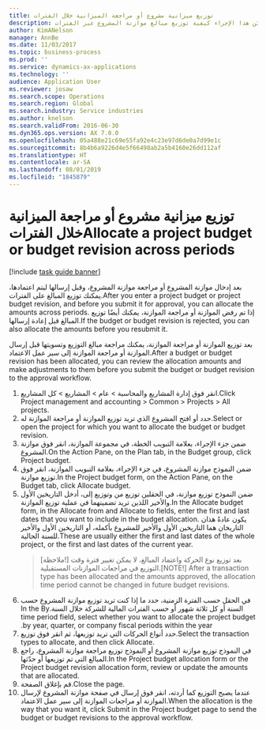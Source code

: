 ```yaml
---
title: توزيع ميزانية مشروع أو مراجعة الميزانية خلال الفترات
description: يُبيّن هذا الإجراء كيفية توزيع مبالغ موازنة المشروع عبر الفترات.
author: KimANelson
manager: AnnBe
ms.date: 11/03/2017
ms.topic: business-process
ms.prod: ''
ms.service: dynamics-ax-applications
ms.technology: ''
audience: Application User
ms.reviewer: josaw
ms.search.scope: Operations
ms.search.region: Global
ms.search.industry: Service industries
ms.author: knelson
ms.search.validFrom: 2016-06-30
ms.dyn365.ops.version: AX 7.0.0
ms.openlocfilehash: 05a488e21c69e55fa92e4c23e97d6de0a7d99e1c
ms.sourcegitcommit: 8b4b6a9226d4e5f66498ab2a5b4160e26dd112af
ms.translationtype: HT
ms.contentlocale: ar-SA
ms.lasthandoff: 08/01/2019
ms.locfileid: "1845879"
---
```

# <a name="allocate-a-project-budget-or-budget-revision-across-periods"></a><span data-ttu-id="955be-103">توزيع ميزانية مشروع أو مراجعة الميزانية خلال الفترات</span><span class="sxs-lookup"><span data-stu-id="955be-103">Allocate a project budget or budget revision across periods</span></span>

[!include [task guide banner](../../includes/task-guide-banner.md)]

<span data-ttu-id="955be-104"> بعد إدخال موازنة المشروع أو مراجعة موازنة المشروع، وقبل إرسالها ليتم اعتمادها، يمكنك توزيع المبالغ على الفترات.</span><span class="sxs-lookup"><span data-stu-id="955be-104">After you enter a project budget or project budget revision, and before you submit it for approval, you can allocate the amounts across periods.</span></span> <span data-ttu-id="955be-105">إذا تم رفض الموازنة أو مراجعة الموازنة، يمكنك أيضًا توزيع المبالغ قبل إعادة إرسالها.</span><span class="sxs-lookup"><span data-stu-id="955be-105">If the budget or budget revision is rejected, you can also allocate the amounts before you resubmit it.</span></span> 

<span data-ttu-id="955be-106">بعد توزيع الموازنة أو مراجعة الموازنة، يمكنك مراجعة مبالغ التوزيع وتسويتها قبل إرسال الموازنة أو مراجعة الموازنة إلى سير عمل الاعتماد.</span><span class="sxs-lookup"><span data-stu-id="955be-106">After a budget or budget revision has been allocated, you can review the allocation amounts and make adjustments to them before you submit the budget or budget revision to the approval workflow.</span></span> 

1. <span data-ttu-id="955be-107">انقر فوق إدارة المشاريع‬ والمحاسبة > عام > المشاريع > كل المشاريع.</span><span class="sxs-lookup"><span data-stu-id="955be-107">Click Project management and accounting > Common > Projects > All projects.</span></span> 
2. <span data-ttu-id="955be-108">حدد أو افتح المشروع الذي تريد توزيع الموازنة أو مراجعة الموازنة له.</span><span class="sxs-lookup"><span data-stu-id="955be-108">Select or open the project for which you want to allocate the budget or budget revision.</span></span> 
3. <span data-ttu-id="955be-109">ضمن جزء الإجراء، بعلامة التبويب الخطة، في مجموعة الموازنة، انقر فوق موازنة المشروع.</span><span class="sxs-lookup"><span data-stu-id="955be-109">On the Action Pane, on the Plan tab, in the Budget group, click Project budget.</span></span> 
4. <span data-ttu-id="955be-110">ضمن النموذج موازنة المشروع، في جزء الإجراء، بعلامة التبويب الموازنة، انقر فوق توزيع موازنة.</span><span class="sxs-lookup"><span data-stu-id="955be-110">In the Project budget form, on the Action Pane, on the Budget tab, click Allocate budget.</span></span> 
5. <span data-ttu-id="955be-111">ضمن النموذج توزيع موازنة، في الحقلين توزيع من وتوزيع إلى، أدخل التاريخين الأول والأخير اللذين تريد تضمينهما في عملية توزيع الموازنة.</span><span class="sxs-lookup"><span data-stu-id="955be-111">In the Allocate budget form, in the Allocate from and Allocate to fields, enter the first and last dates that you want to include in the budget allocation.</span></span> <span data-ttu-id="955be-112">يكون عادةً هذان التاريخان هما التاريخين الأول والأخير للمشروع بأكمله، أو التاريخين الأول والأخير للسنة الحالية.</span><span class="sxs-lookup"><span data-stu-id="955be-112">These are usually either the first and last dates of the whole project, or the first and last dates of the current year.</span></span>  
   > <span data-ttu-id="955be-113">[ملاحظة!] بعد توزيع نوع الحركة واعتماد المبالغ، لا يمكن تغيير فترة وقت التوزيع في مراجعات الموازنات المستقبلية.</span><span class="sxs-lookup"><span data-stu-id="955be-113">[NOTE!] After a transaction type has been allocated and the amounts approved, the allocation time period cannot be changed in future budget revisions.</span></span> 
6. <span data-ttu-id="955be-114">في الحقل ‏‫حسب الفترة الزمنية، حدد ما إذا كنت تريد توزيع موازنة المشروع حسب السنة أو كل ثلاثة شهور أو حسب الفترات المالية للشركة خلال السنة.</span><span class="sxs-lookup"><span data-stu-id="955be-114">In the By time period field, select whether you want to allocate the project budget by year, quarter, or company fiscal periods within the year.</span></span>
7. <span data-ttu-id="955be-115">حدد أنواع الحركات التي تريد توزيعها، ثم انقر فوق توزيع.</span><span class="sxs-lookup"><span data-stu-id="955be-115">Select the transaction types to allocate, and then click Allocate.</span></span> 
8. <span data-ttu-id="955be-116">في النموذج توزيع موازنة المشروع أو النموذج توزيع مراجعة موازنة المشروع، راجع المبالغ التي تم توزيعها أو حدّثها.</span><span class="sxs-lookup"><span data-stu-id="955be-116">In the Project budget allocation form or the Project budget revision allocation form, review or update the amounts that are allocated.</span></span> 
9. <span data-ttu-id="955be-117">قم بإغلاق الصفحة.</span><span class="sxs-lookup"><span data-stu-id="955be-117">Close the page.</span></span>
10. <span data-ttu-id="955be-118">عندما يصبح التوزيع كما أردته، انقر فوق إرسال في صفحة موازنة المشروع لإرسال الموازنة أو مراجعات الموازنة إلى سير عمل الاعتماد.</span><span class="sxs-lookup"><span data-stu-id="955be-118">When the allocation is the way that you want it, click Submit in the Project budget page to send the budget or budget revisions to the approval workflow.</span></span>  



